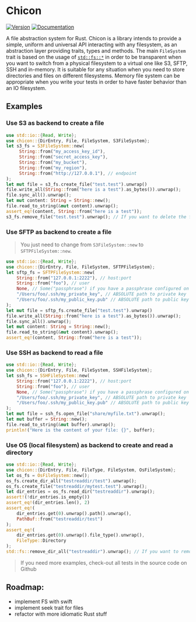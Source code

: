 
# Chicon

[![Version](https://img.shields.io/crates/v/chicon.svg)](https://crates.io/crates/chicon)
[![Documentation](https://docs.rs/chicon/badge.svg)](https://docs.rs/chicon)

A file abstraction system for Rust. Chicon is a library intends to provide a simple, uniform and universal API interacting with any filesystem, as an abstraction layer providing traits, types and methods. The main `FileSystem` trait is based on the usage of [`std::fs::*`](https://doc.rust-lang.org/stable/std/fs/) in order to be transparent when you want to switch from a physical filesystem to a virtual one like S3, SFTP, SSH and in-memory. It is suitable for any situation when you need to store directories and files on different filesystems. Memory file system can be appropriate when you write your tests in order to have faster behavior than an IO filesystem.

## Examples

### Use S3 as backend to create a file

```rust
use std::io::{Read, Write};
use chicon::{DirEntry, File, FileSystem, S3FileSystem};
let s3_fs = S3FileSystem::new(
     String::from("my_access_key_id"),
     String::from("secret_access_key"),
     String::from("my_bucket"),
     String::from("my_region"),
     String::from("http://127.0.0.1"), // endpoint
);
let mut file = s3_fs.create_file("test.test").unwrap()
file.write_all(String::from("here is a test").as_bytes()).unwrap();
file.sync_all().unwrap();
let mut content: String = String::new();
file.read_to_string(&mut content).unwrap();
assert_eq!(content, String::from("here is a test"));
s3_fs.remove_file("test.test").unwrap(); // If you want to delete the file
```

### Use SFTP as backend to create a file

> You just need to change from `S3FileSystem::new` to `SFTPFileSystem::new`.

```rust
use std::io::{Read, Write};
use chicon::{DirEntry, File, FileSystem, SFTPFileSystem};
let sftp_fs = SFTPFileSystem::new(
    String::from("127.0.0.1:2222"), // host:port
    String::from("foo"), // user
    None, // Some("passphrase") if you have a passphrase configured on your ssh key
    "/Users/foo/.ssh/my_private_key", // ABSOLUTE path to private key
    "/Users/foo/.ssh/my_public_key.pub" // ABSOLUTE path to public key
);
let mut file = sftp_fs.create_file("test.test").unwrap()
file.write_all(String::from("here is a test").as_bytes()).unwrap();
file.sync_all().unwrap();
let mut content: String = String::new();
file.read_to_string(&mut content).unwrap();
assert_eq!(content, String::from("here is a test"));
```

### Use SSH as backend to read a file

```rust
use std::io::{Read, Write};
use chicon::{DirEntry, File, FileSystem, SSHFileSystem};
let ssh_fs = SSHFileSystem::new(
    String::from("127.0.0.1:2222"), // host:port
    String::from("foo"), // user
    None, // Some("passphrase") if you have a passphrase configured on your ssh key
    "/Users/foo/.ssh/my_private_key", // ABSOLUTE path to private key
    "/Users/foo/.ssh/my_public_key.pub" // ABSOLUTE path to public key
);
let mut file = ssh_fs.open_file("share/myfile.txt").unwrap();
let mut buffer = String::new();
file.read_to_string(&mut buffer).unwrap();
println!("Here is the content of your file: {}", buffer);
```

### Use OS (local filesystem) as backend to create and read a directory

```rust
use std::io::{Read, Write};
use chicon::{DirEntry, File, FileType, FileSystem, OsFileSystem};
let os_fs = OsFileSystem::new();
os_fs.create_dir_all("testreaddir/test").unwrap();
os_fs.create_file("testreaddir/mytest.test").unwrap();
let dir_entries = os_fs.read_dir("testreaddir").unwrap();
assert!(!dir_entries.is_empty())
assert_eq!(dir_entries.len(), 2)
assert_eq!(
    dir_entries.get(0).unwrap().path().unwrap(),
    PathBuf::from("testreaddir/test")
);
assert_eq!(
    dir_entries.get(0).unwrap().file_type().unwrap(),
    FileType::Directory
);
std::fs::remove_dir_all("testreaddir").unwrap(); // If you want to remove dir and all entries inside
```

> If you need more examples, check-out all tests in the source code on Github


## Roadmap:

+ implement FS with swift
+ implement seek trait for files
+ refactor with more idiomatic Rust stuff
